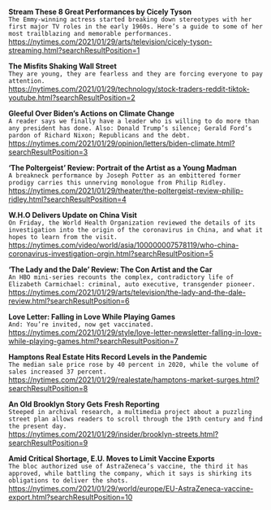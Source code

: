 **Stream These 8 Great Performances by Cicely Tyson**\
`The Emmy-winning actress started breaking down stereotypes with her first major TV roles in the early 1960s. Here’s a guide to some of her most trailblazing and memorable performances.`\
https://nytimes.com/2021/01/29/arts/television/cicely-tyson-streaming.html?searchResultPosition=1

**The Misfits Shaking Wall Street**\
`They are young, they are fearless and they are forcing everyone to pay attention.`\
https://nytimes.com/2021/01/29/technology/stock-traders-reddit-tiktok-youtube.html?searchResultPosition=2

**Gleeful Over Biden’s Actions on Climate Change**\
`A reader says we finally have a leader who is willing to do more than any president has done. Also: Donald Trump’s silence; Gerald Ford’s pardon of Richard Nixon; Republicans and the debt.`\
https://nytimes.com/2021/01/29/opinion/letters/biden-climate.html?searchResultPosition=3

**‘The Poltergeist’ Review: Portrait of the Artist as a Young Madman**\
`A breakneck performance by Joseph Potter as an embittered former prodigy carries this unnerving monologue from Philip Ridley.`\
https://nytimes.com/2021/01/29/theater/the-poltergeist-review-philip-ridley.html?searchResultPosition=4

**W.H.O Delivers Update on China Visit**\
`On Friday, the World Health Organization reviewed the details of its investigation into the origin of the coronavirus in China, and what it hopes to learn from the visit.`\
https://nytimes.com/video/world/asia/100000007578119/who-china-coronavirus-investigation-orgin.html?searchResultPosition=5

**‘The Lady and the Dale’ Review: The Con Artist and the Car**\
`An HBO mini-series recounts the complex, contradictory life of Elizabeth Carmichael: criminal, auto executive, transgender pioneer.`\
https://nytimes.com/2021/01/29/arts/television/the-lady-and-the-dale-review.html?searchResultPosition=6

**Love Letter: Falling in Love While Playing Games**\
`And: You’re invited, now get vaccinated.`\
https://nytimes.com/2021/01/29/style/love-letter-newsletter-falling-in-love-while-playing-games.html?searchResultPosition=7

**Hamptons Real Estate Hits Record Levels in the Pandemic**\
`The median sale price rose by 40 percent in 2020, while the volume of sales increased 37 percent.`\
https://nytimes.com/2021/01/29/realestate/hamptons-market-surges.html?searchResultPosition=8

**An Old Brooklyn Story Gets Fresh Reporting**\
`Steeped in archival research, a multimedia project about a puzzling street plan allows readers to scroll through the 19th century and find the present day.`\
https://nytimes.com/2021/01/29/insider/brooklyn-streets.html?searchResultPosition=9

**Amid Critical Shortage, E.U. Moves to Limit Vaccine Exports**\
`The bloc authorized use of AstraZeneca’s vaccine, the third it has approved, while battling the company, which it says is shirking its obligations to deliver the shots.`\
https://nytimes.com/2021/01/29/world/europe/EU-AstraZeneca-vaccine-export.html?searchResultPosition=10

